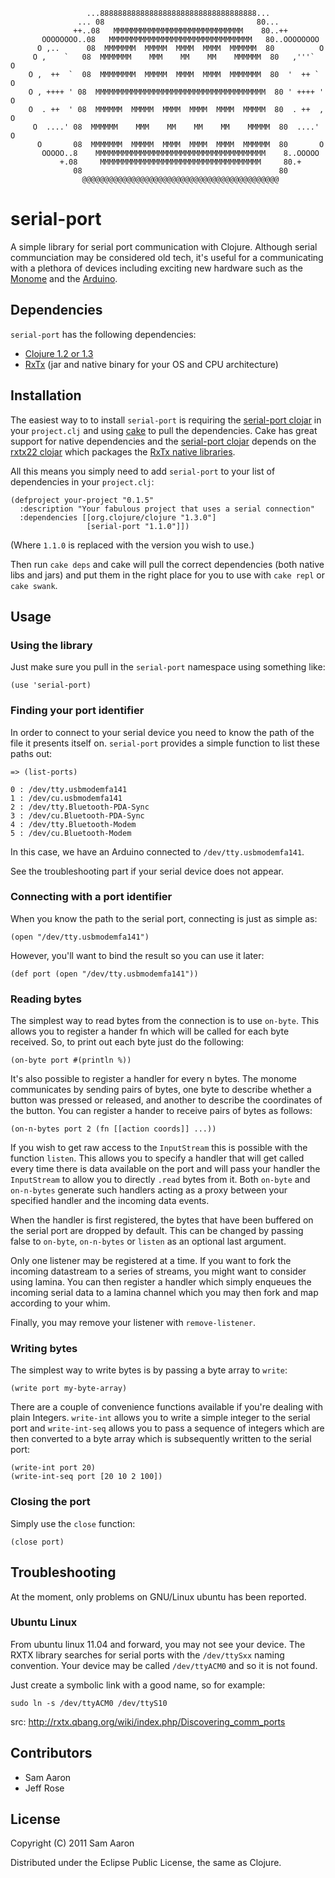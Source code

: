 
                     ...88888888888888888888888888888888888...
                   ... 08                                  80...
                  ++..08   MMMMMMMMMMMMMMMMMMMMMMMMMMMMM    80..++
           OOOOOOOO..08   MMMMMMMMMMMMMMMMMMMMMMMMMMMMMMMM   80..OOOOOOOO
          O ,..      08  MMMMMMM  MMMMM  MMMM  MMMM  MMMMMM  80          O
         O ,    `   08  MMMMMMM    MMM    MM    MM    MMMMMM  80   ,'''`  O
        O ,  ++  `  08  MMMMMMMM  MMMMM  MMMM  MMMM  MMMMMMM  80  '  ++ `  O
        O , ++++ ' 08  MMMMMMMMMMMMMMMMMMMMMMMMMMMMMMMMMMMMMM  80 ' ++++ ' O
        O  . ++  ' 08  MMMMMM  MMMMM  MMMM  MMMM  MMMM  MMMMM  80  . ++  , O
         O  ....' 08  MMMMMM    MMM    MM    MM    MM    MMMMM  80  ....' O
          O       08  MMMMMMM  MMMMM  MMMM  MMMM  MMMM  MMMMMM  80       O
           OOOOO..8    MMMMMMMMMMMMMMMMMMMMMMMMMMMMMMMMMMMMMM    8..OOOOO
               +.08     MMMMMMMMMMMMMMMMMMMMMMMMMMMMMMMMMMMM     80.+
                  08                                            80
                    @@@@@@@@@@@@@@@@@@@@@@@@@@@@@@@@@@@@@@@@@@@@


# serial-port

A simple library for serial port communication with Clojure. Although serial communciation may be considered old tech, it's useful for a communicating with a plethora of devices including exciting new hardware such as the [Monome](http://monome.org) and the [Arduino](http://arduino.cc).

## Dependencies

`serial-port` has the following dependencies:

* [Clojure 1.2 or 1.3](http://clojure.org)
* [RxTx](http://rxtx.qbang.org) (jar and native binary for your OS and CPU architecture)

## Installation

The easiest way to to install `serial-port` is requiring the [serial-port clojar](http://clojars.org/serial-port) in your `project.clj` and using [cake](http://clojure-cake.org/) to pull the dependencies. Cake has great support for native dependencies and the [serial-port clojar](http://clojars.org/serial-port) depends on the [rxtx22 clojar](http://clojars.org/rxtx22) which packages the [RxTx native libraries](http://rxtx.qbang.org).

All this means you simply need to add `serial-port` to your list of dependencies in your `project.clj`:

    (defproject your-project "0.1.5"
      :description "Your fabulous project that uses a serial connection"
      :dependencies [[org.clojure/clojure "1.3.0"]
                     [serial-port "1.1.0"]])

(Where `1.1.0` is replaced with the version you wish to use.)

Then run `cake deps` and cake will pull the correct dependencies (both native libs and jars) and put them in the right place for you to use with `cake repl` or `cake swank`.

## Usage

### Using the library

Just make sure you pull in the `serial-port` namespace using something like:

    (use 'serial-port)

### Finding your port identifier

In order to connect to your serial device you need to know the path of the file it presents itself on. `serial-port` provides a simple function to list these paths out:

    => (list-ports)

    0 : /dev/tty.usbmodemfa141
    1 : /dev/cu.usbmodemfa141
    2 : /dev/tty.Bluetooth-PDA-Sync
    3 : /dev/cu.Bluetooth-PDA-Sync
    4 : /dev/tty.Bluetooth-Modem
    5 : /dev/cu.Bluetooth-Modem

In this case, we have an Arduino connected to `/dev/tty.usbmodemfa141`.

See the troubleshooting part if your serial device does not appear.

### Connecting with a port identifier

When you know the path to the serial port, connecting is just as simple as:

    (open "/dev/tty.usbmodemfa141")

However, you'll want to bind the result so you can use it later:

    (def port (open "/dev/tty.usbmodemfa141"))

### Reading bytes

The simplest way to read bytes from the connection is to use `on-byte`. This allows you to register a hander fn which will be called for each byte received. So, to print out each byte just do the following:

    (on-byte port #(println %))

It's also possible to register a handler for every n bytes. The monome communicates by sending pairs of bytes, one byte to describe whether a button was pressed or released, and another to describe the coordinates of the button. You can register a hander to receive pairs of bytes as follows:

    (on-n-bytes port 2 (fn [[action coords]] ...))

If you wish to get raw access to the `InputStream` this is possible with the function `listen`. This allows you to specify a handler that will get called every time there is data available on the port and will pass your handler the `InputStream` to allow you to directly `.read` bytes from it. Both `on-byte` and `on-n-bytes` generate such handlers acting as a proxy between your specified handler and the incoming data events.

When the handler is first registered, the bytes that have been buffered on the serial port are dropped by default. This can be changed by passing false to `on-byte`, `on-n-bytes` or `listen` as an optional last argument.

Only one listener may be registered at a time. If you want to fork the incoming datastream to a series of streams, you might want to consider using lamina. You can then register a handler which simply enqueues the incoming serial data to a lamina channel which you may then fork and map according to your whim.

Finally, you may remove your listener with `remove-listener`.

### Writing bytes

The simplest way to write bytes is by passing a byte array to `write`:

    (write port my-byte-array)

There are a couple of convenience functions available if you're dealing with plain Integers. `write-int` allows you to write a simple integer to the serial port and `write-int-seq` allows you to pass a sequence of integers which are then converted to a byte array which is subsequently written to the serial port:

    (write-int port 20)
    (write-int-seq port [20 10 2 100])

### Closing the port

Simply use the `close` function:

    (close port)

## Troubleshooting

At the moment, only problems on GNU/Linux ubuntu has been reported.

### Ubuntu Linux

From ubuntu linux 11.04 and forward, you may not see your device.
The RXTX library searches for serial ports with the `/dev/ttySxx` naming convention.
Your device may be called `/dev/ttyACM0` and so it is not found.

Just create a symbolic link with a good name, so for example:

    sudo ln -s /dev/ttyACM0 /dev/ttyS10

src: http://rxtx.qbang.org/wiki/index.php/Discovering_comm_ports

## Contributors

* Sam Aaron
* Jeff Rose

## License

Copyright (C) 2011 Sam Aaron

Distributed under the Eclipse Public License, the same as Clojure.
